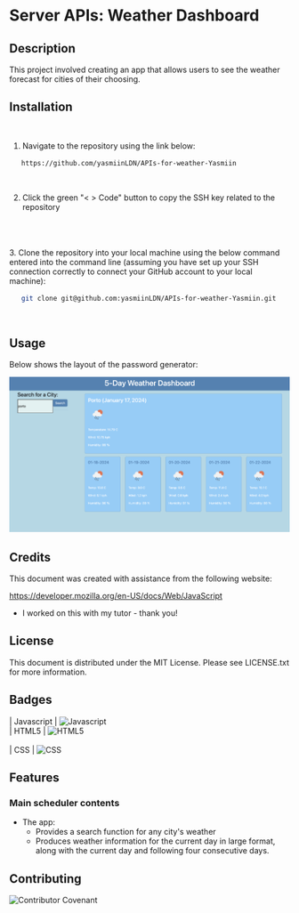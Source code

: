 # Server APIs: Weather Dashboard

## Description 

This project involved creating an app that allows users to see the weather forecast for cities of their choosing.

## Installation
<br>

1. Navigate to the repository using the link below: 

```sh
   https://github.com/yasmiinLDN/APIs-for-weather-Yasmiin
   ```
<br>

2. Click the green "< > Code" button to copy the SSH key related to the repository
<br>
<br>
<br>
3. Clone the repository into your local machine using the below command entered into the command line (assuming you have set up your SSH connection correctly to connect your GitHub account to your local machine):

```sh
   git clone git@github.com:yasmiinLDN/APIs-for-weather-Yasmiin.git
   ```
<br>


## Usage 

Below shows the layout of the password generator:

![Image of console](./assets/images/site-screenshot.png)


## Credits

This document was created with assistance from the following website:

https://developer.mozilla.org/en-US/docs/Web/JavaScript
<br>

* I worked on this with my tutor - thank you!


## License

This document is distributed under the MIT License. Please see LICENSE.txt for more information.

## Badges

| Javascript            | ![Javascript](https://img.shields.io/badge/JavaScript-F7DF1E?style=for-the-badge&logo=javascript&logoColor=black)
<br>
| HTML5            | ![HTML5](https://img.shields.io/badge/html5-%23E34F26.svg?style=for-the-badge&logo=html5&logoColor=white)      
<br>
| CSS            | ![CSS](https://img.shields.io/badge/CSS-239120?&style=for-the-badge&logo=css3&logoColor=white) 

## Features

### Main scheduler contents
  * The app:
    * Provides a search function for any city's weather
    * Produces weather information for the current day in large format, along with the current day and following four consecutive days.

## Contributing

![Contributor Covenant](https://img.shields.io/badge/Contributor%20Covenant-2.1-4baaaa.svg)  


